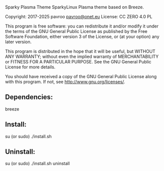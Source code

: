 Sparky Plasma Theme
SparkyLinux Plasma theme based on Breeze.

Copyright: 2017-2025 pavroo <pavroo@onet.eu>
License: CC ZERO 4.0 PL

This program is free software: you can redistribute it and/or modify
it under the terms of the GNU General Public License as published by
the Free Software Foundation, either version 3 of the License, or
(at your option) any later version.

This program is distributed in the hope that it will be useful,
but WITHOUT ANY WARRANTY; without even the implied warranty of
MERCHANTABILITY or FITNESS FOR A PARTICULAR PURPOSE.  See the
GNU General Public License for more details.

You should have received a copy of the GNU General Public License
along with this program.  If not, see <http://www.gnu.org/licenses/>.

Dependencies:
-------------
breeze

Install:
-------------
su (or sudo) 
./install.sh

Uninstall:
-------------
su (or sudo)
./install.sh uninstall
